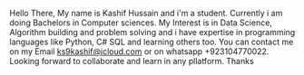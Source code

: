 Hello There, My name is Kashif Hussain and i'm a student. Currently i am doing Bachelors in Computer sciences.
My Interest is in Data Science, Algorithm building and problem solving and i have expertise in programming languages like Python, C# SQL and learning others too.
You can contact me on my Email ks9kashif@icloud.com or on whatsapp +923104770022. 
Looking forward to collaborate and learn in any pllatform. Thanks 

<!---
Kashifks9/Kashifks9 is a ✨ special ✨ repository because its `README.md` (this file) appears on your GitHub profile.
You can click the Preview link to take a look at your changes.
--->
